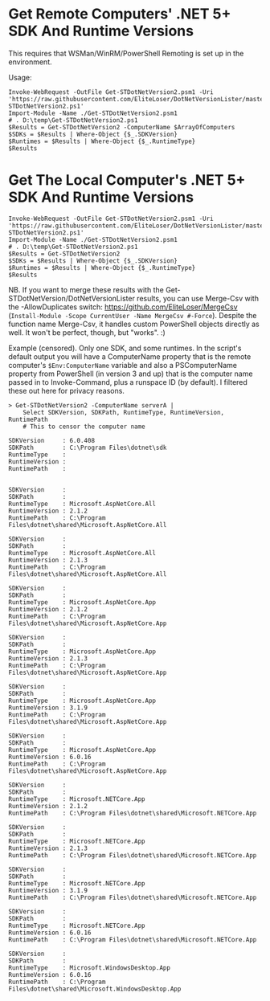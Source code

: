 # Get Remote Computers' .NET 5+ SDK And Runtime Versions

This requires that WSMan/WinRM/PowerShell Remoting is set up in the environment.

Usage:

``` 
Invoke-WebRequest -OutFile Get-STDotNetVersion2.psm1 -Uri 'https://raw.githubusercontent.com/EliteLoser/DotNetVersionLister/master/5AndUp/Get-STDotNetVersion2.ps1'
Import-Module -Name ./Get-STDotNetVersion2.psm1    
# . D:\temp\Get-STDotNetVersion2.ps1
$Results = Get-STDotNetVersion2 -ComputerName $ArrayOfComputers
$SDKs = $Results | Where-Object {$_.SDKVersion}
$Runtimes = $Results | Where-Object {$_.RuntimeType}
$Results
```  
# Get The Local Computer's .NET 5+ SDK And Runtime Versions

```
Invoke-WebRequest -OutFile Get-STDotNetVersion2.psm1 -Uri 'https://raw.githubusercontent.com/EliteLoser/DotNetVersionLister/master/5AndUp/Get-STDotNetVersion2.ps1'
Import-Module -Name ./Get-STDotNetVersion2.psm1    
# . D:\temp\Get-STDotNetVersion2.ps1
$Results = Get-STDotNetVersion2
$SDKs = $Results | Where-Object {$_.SDKVersion}
$Runtimes = $Results | Where-Object {$_.RuntimeType}
$Results
``` 

NB. If you want to merge these results with the Get-STDotNetVersion/DotNetVersionLister results, you can use Merge-Csv with the 
-AllowDuplicates switch: https://github.com/EliteLoser/MergeCsv (`Install-Module -Scope CurrentUser -Name MergeCsv #-Force`). 
Despite the function name Merge-Csv, it handles custom PowerShell objects directly as well. It won't be perfect, though, but "works". :)

Example (censored). Only one SDK, and some runtimes. In the script's default output you will have a ComputerName property
that is the remote computer's `$Env:ComputerName` variable and also a PSComputerName property from PowerShell (in version
3 and up) that is the computer name passed in to Invoke-Command, plus a runspace ID (by default). I filtered these out here
for privacy reasons.

```
> Get-STDotNetVersion2 -ComputerName serverA | 
    Select SDKVersion, SDKPath, RuntimeType, RuntimeVersion, RuntimePath
    # This to censor the computer name

SDKVersion     : 6.0.408
SDKPath        : C:\Program Files\dotnet\sdk
RuntimeType    :
RuntimeVersion :
RuntimePath    :


SDKVersion     :
SDKPath        :
RuntimeType    : Microsoft.AspNetCore.All
RuntimeVersion : 2.1.2
RuntimePath    : C:\Program Files\dotnet\shared\Microsoft.AspNetCore.All

SDKVersion     :
SDKPath        :
RuntimeType    : Microsoft.AspNetCore.All
RuntimeVersion : 2.1.3
RuntimePath    : C:\Program Files\dotnet\shared\Microsoft.AspNetCore.All

SDKVersion     :
SDKPath        :
RuntimeType    : Microsoft.AspNetCore.App
RuntimeVersion : 2.1.2
RuntimePath    : C:\Program Files\dotnet\shared\Microsoft.AspNetCore.App

SDKVersion     :
SDKPath        :
RuntimeType    : Microsoft.AspNetCore.App
RuntimeVersion : 2.1.3
RuntimePath    : C:\Program Files\dotnet\shared\Microsoft.AspNetCore.App

SDKVersion     :
SDKPath        :
RuntimeType    : Microsoft.AspNetCore.App
RuntimeVersion : 3.1.9
RuntimePath    : C:\Program Files\dotnet\shared\Microsoft.AspNetCore.App

SDKVersion     :
SDKPath        :
RuntimeType    : Microsoft.AspNetCore.App
RuntimeVersion : 6.0.16
RuntimePath    : C:\Program Files\dotnet\shared\Microsoft.AspNetCore.App

SDKVersion     :
SDKPath        :
RuntimeType    : Microsoft.NETCore.App
RuntimeVersion : 2.1.2
RuntimePath    : C:\Program Files\dotnet\shared\Microsoft.NETCore.App

SDKVersion     :
SDKPath        :
RuntimeType    : Microsoft.NETCore.App
RuntimeVersion : 2.1.3
RuntimePath    : C:\Program Files\dotnet\shared\Microsoft.NETCore.App

SDKVersion     :
SDKPath        :
RuntimeType    : Microsoft.NETCore.App
RuntimeVersion : 3.1.9
RuntimePath    : C:\Program Files\dotnet\shared\Microsoft.NETCore.App

SDKVersion     :
SDKPath        :
RuntimeType    : Microsoft.NETCore.App
RuntimeVersion : 6.0.16
RuntimePath    : C:\Program Files\dotnet\shared\Microsoft.NETCore.App

SDKVersion     :
SDKPath        :
RuntimeType    : Microsoft.WindowsDesktop.App
RuntimeVersion : 6.0.16
RuntimePath    : C:\Program Files\dotnet\shared\Microsoft.WindowsDesktop.App


```

